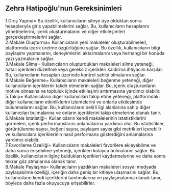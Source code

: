 ## Zehra Hatipoğlu'nun Gereksinimleri
1.Giriş Yapma= Bu özellik, kullanıcıların siteye üye olduktan sonra hesaplarıyla giriş yapabilmelerini sağlar. Bu, kullanıcıların hesaplarını yönetmelerini, içerik oluşturmalarını ve diğer etkileşimleri gerçekleştirmelerini sağlar.
<br>
2.Makale Oluşturma= Kullanıcıların yeni makaleler oluşturabilmeleri, platformda içerik üretme özgürlüğünü sağlar. Bu özellik, kullanıcıların bilgi paylaşımı yapmalarını, deneyimlerini aktarmalarını veya herhangi bir konuda yazı yazmalarını sağlar.
<br>
3.Makale Silme= Kullanıcıların oluşturdukları makaleleri silme yeteneği, hatalı içerikleri düzeltme veya gereksiz içerikleri kaldırma ihtiyacını karşılar. Bu, kullanıcıların hesapları üzerinde kontrol sahibi olmalarını sağlar.
<br>
4.Makale Beğenme= Kullanıcıların makaleleri beğenme yeteneği, diğer kullanıcıların içeriklerini takdir etmelerini sağlar. Bu, içerik oluşturanların motive olmasına ve topluluk içinde etkileşimi arttırmasına yardımcı olabilir.
<br>
5.Takip= Kullanıcıların diğer kullanıcıları takip etme yeteneği, platformdaki diğer kullanıcıların etkinliklerini izlemelerini ve onlarla etkileşimde bulunmalarını sağlar. Bu, kullanıcıların belirli ilgi alanlarına sahip diğer kullanıcıları bulmalarına ve onların içeriklerini takip etmelerine olanak tanır.
<br>
6.Makale İstatistiği= Kullanıcıların kendi makalelerinin istatistiklerini görmeleri, içerik performanslarını anlamalarına yardımcı olur. Bu istatistikler, görüntülenme sayısı, beğeni sayısı, paylaşım sayısı gibi metrikleri içerebilir ve kullanıcılara içeriklerinin nasıl performans gösterdiğini anlamalarına yardımcı olabilir.
<br>
7.Favorileme Özelliği= Kullanıcıların makaleleri favorilere ekleyebilme ve daha sonra erişebilme yeteneği, içerikleri kolayca bulmalarını sağlar. Bu özellik, kullanıcıların ilginç buldukları içerikleri kaydetmelerine ve daha sonra tekrar göz atmalarına olanak tanır.
<br>
8.Makale Paylaşma= Kullanıcıların yazdıkları makaleleri sosyal medyada paylaşabilme özelliği, içeriğin daha geniş bir kitleye ulaşmasını sağlar. Bu, kullanıcıların kendi içeriklerini tanıtmalarına ve paylaşmalarına olanak tanır, böylece daha fazla okuyucuya erişebilirler.
